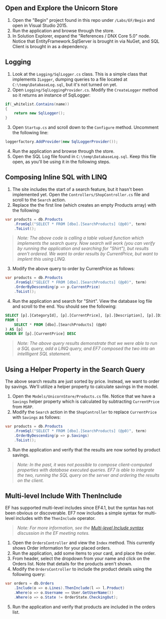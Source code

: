 ## Open and Explore the Unicorn Store
1. Open the "Begin" project found in this repo under `/Labs/EF/Begin` and open in Visual Studio 2015.
2. Run the application and browse through the store.
3. In Solution Explorer, expand the "References / DNX Core 5.0" node. Notice that EntityFramework.SqlServer is brought in via NuGet, and SQL Client is brought in as a dependency.

## Logging
1. Look at the `Logging/SqlLogger.cs` class. This is a simple class that implements `ILogger`, dumping queries to a file located at `C:\temp\DatabaseLog.sql`, but it's not turned on yet.
2. Open `Logging/SqlLoggingProvider.cs`. Modify the `CreateLogger` method so it returns an instance of SqlLogger:
```csharp
if(_whitelist.Contains(name))
{
    return new SqlLogger();
}
```
3. Open `Startup.cs` and scroll down to the `Configure` method. Uncomment the following line:
```csharp
loggerfactory.AddProvider(new SqlLoggerProvider());
```
4. Run the application and browse through the store.
5. Open the SQL Log file found in `C:\temp\DatabaseLog.sql`. Keep this file open, as you'll be using it in the following steps.

## Composing Inline SQL with LINQ
1. The site includes the start of a search feature, but it hasn't been implemented yet. Open the `Controllers/ShopController.cs` file and scroll to the `Search` action.
2. Replace the the first line (which creates an empty Products array) with the following:
```csharp
var products = db.Products
    .FromSql("SELECT * FROM [dbo].[SearchProducts] (@p0)", term)
    .ToList();
```
> *Note: The above code is calling a table valued function which implements the search query. Now search will work (you can verify by running the application and searching for "Shirt"), but results aren't ordered. We want to order results by CurrentPrice, but want to implent this using LINQ.* 
3. Modify the above query to order by CurrentPrice as follows:
```csharp
var products = db.Products
    .FromSql("SELECT * FROM [dbo].[SearchProducts] (@p0)", term)
    .OrderByDescending(p => p.CurrentPrice)
    .ToList();
```
4. Run the application and search for "Shirt". View the database log file and scroll to the end. You should see the following:
```sql
SELECT [p].[CategoryId], [p].[CurrentPrice], [p].[Description], [p].[DisplayName], [p].[ImageUrl], [p].[MSRP], [p].[ProductId]
FROM (
    SELECT * FROM [dbo].[SearchProducts] (@p0)
) AS [p]
ORDER BY [p].[CurrentPrice] DESC
```
> *Note: The above query results demonstrate that we were able to run a SQL query, add a LINQ query, and EF7 composed the two into an intellligent SQL statement.*

## Using a Helper Property in the Search Query
The above search results are just sorted by price. Instead, we want to order by savings. We'll utilize a helper property to calculate savings in the model.
1. Open the `Models/UnicornStore/Products.cs` file. Notice that we have a `Savings` helper property which is calculated by subtracting `CurrentPrice` from `MSRP`.
2. Modify the `Search` action in the `ShopController` to replace `CurrentPrice` with `Savings` as follows:
```csharp
var products = db.Products
    .FromSql("SELECT * FROM [dbo].[SearchProducts] (@p0)", term)
    .OrderByDescending(p => p.Savings)
    .ToList();
```
3. Run the application and verify that the results are now sorted by product savings.

> *Note: In the past, it was not possible to compose client-computed properties with database executed queries. EF7 is able to integrate the two, running the SQL query on the server and ordering the results on the client.*

## Multi-level Include With ThenInclude
EF has supported multi-level includes since EF4.1, but the syntax has not been obvious or discoverable. EF7 now includes a simple syntax for multi-level includes with the `ThenInclude` operator. 
> *Note: For more information, see the [Multi-level Include syntax](https://github.com/aspnet/EntityFramework/wiki/Design-Meeting-Notes:-January-8,-2015) discussion in the EF meeting notes.*
1. Open the `OrdersController` and view the `Index` method. This currently shows Order information for your placed orders.
2. Run the application, add some items to your card, and place the order.
3. From header, select the dropdown from your name and click on the Orders list. Note that details for the products aren't shown.
4. Modify the `OrdersController` to include the product details using the following query:
```csharp
var orders = db.Orders
    .Include(o => o.Lines).ThenInclude(l => l.Product)
    .Where(o => o.Username == User.GetUserName())
    .Where(o => o.State != OrderState.CheckingOut);
```
5. Run the application and verify that products are included in the orders list.